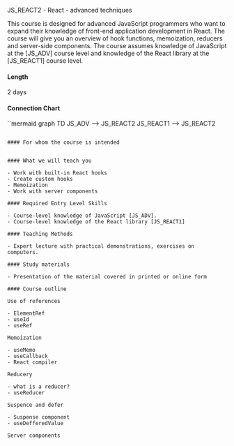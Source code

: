 JS_REACT2 - React - advanced techniques

This course is designed for advanced JavaScript programmers who want to expand their knowledge of front-end application development in React. The course will give you an overview of hook functions, memoization, reducers and server-side components. The course assumes knowledge of JavaScript at the [JS_ADV] course level and knowledge of the React library at the [JS_REACT1] course level.

#### Length

2 days

#### Connection Chart

``mermaid
graph TD
    JS_ADV --> JS_REACT2
    JS_REACT1 --> JS_REACT2
```

#### For whom the course is intended


#### What we will teach you

- Work with built-in React hooks
- Create custom hooks
- Memoization
- Work with server components

#### Required Entry Level Skills

- Course-level knowledge of JavaScript [JS_ADV].
- Course-level knowledge of the React library [JS_REACT1]

#### Teaching Methods

- Expert lecture with practical demonstrations, exercises on computers.

#### Study materials

- Presentation of the material covered in printed or online form

#### Course outline

Use of references

- ElementRef
- useId
- useRef

Memoization

- useMemo
- useCallback
- React compiler

Reducery

- what is a reducer?
- useReducer

Suspence and defer

- Suspense component
- useDefferedValue

Server components